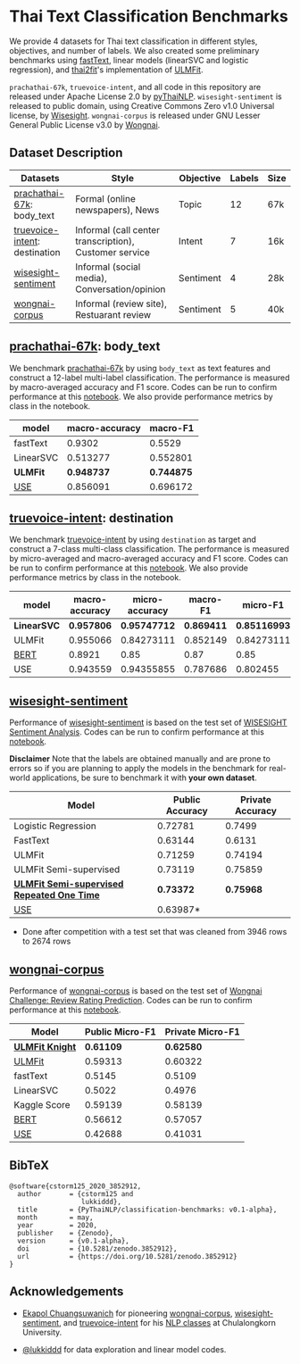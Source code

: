 # Thai Text Classification Benchmarks

We provide 4 datasets for Thai text classification in different styles, objectives, and number of labels. We also created some preliminary benchmarks using [fastText](https://fasttext.cc), linear models (linearSVC and logistic regression), and [thai2fit](https://github.com/cstorm125/thai2fit)'s implementation of [ULMFit](https://arxiv.org/abs/1801.06146).

`prachathai-67k`, `truevoice-intent`, and all code in this repository are released under Apache License 2.0 by [pyThaiNLP](https://github.com/PyThaiNLP/). `wisesight-sentiment` is released to public domain, using Creative Commons Zero v1.0 Universal license, by [Wisesight](https://wisesight.com/). `wongnai-corpus` is released under GNU Lesser General Public License v3.0 by [Wongnai](https://www.wongnai.com/).

## Dataset Description

| Datasets                                                    | Style    | Objective | Labels | Size | 
|-------------------------------------------------------------|----------|-----------|--------|------|
| [prachathai-67k](https://github.com/PyThaiNLP/prachathai-67k): body_text | Formal (online newspapers), News   | Topic     | 12    | 67k  |
| [truevoice-intent](https://github.com/PyThaiNLP/truevoice-intent): destination  | Informal (call center transcription), Customer service | Intent    | 7    | 16k  |
| [wisesight-sentiment](https://github.com/PyThaiNLP/wisesight-sentiment)  | Informal (social media), Conversation/opinion | Sentiment | 4   | 28k  | 
| [wongnai-corpus](https://github.com/wongnai/wongnai-corpus) | Informal (review site), Restuarant review | Sentiment | 5      | 40k  |(https://github.com/cstorm125/thai2fit/blob/master/notebook/lstm_wongnai.ipynb)               |

## [prachathai-67k](https://github.com/PyThaiNLP/prachathai-67k): body_text

We benchmark [prachathai-67k](https://github.com/PyThaiNLP/prachathai-67k) by using `body_text` as text features and construct a 12-label multi-label classification. The performance is measured by macro-averaged accuracy and F1 score. Codes can be run to  confirm performance at this [notebook](https://github.com/PyThaiNLP/prachathai-67k/blob/master/classification.ipynb). We also provide performance metrics by class in the notebook.

| model     | macro-accuracy | macro-F1 |
|-----------|----------------|----------|
| fastText  | 0.9302         | 0.5529   |
| LinearSVC | 0.513277       | 0.552801 |
| **ULMFit**    | **0.948737**       | **0.744875**	 |
| [USE](https://tfhub.dev/google/universal-sentence-encoder-multilingual/3)    | 0.856091    | 0.696172	 |

## [truevoice-intent](https://github.com/PyThaiNLP/truevoice-intent): destination

We benchmark [truevoice-intent](https://github.com/PyThaiNLP/truevoice-intent) by using `destination` as target and construct a 7-class multi-class classification. The performance is measured by micro-averaged and macro-averaged accuracy and F1 score. Codes can be run to  confirm performance at this [notebook](https://github.com/PyThaiNLP/truevoice-intent/blob/master/classification.ipynb). We also provide performance metrics by class in the notebook.

| model     | macro-accuracy | micro-accuracy | macro-F1       | micro-F1   |
|-----------|----------------|----------------|----------------|------------|
| **LinearSVC** | **0.957806**       | **0.95747712**     |       **0.869411** | **0.85116993** |
| ULMFit    | 0.955066       | 0.84273111     | 0.852149       | 0.84273111 |
| [BERT](https://github.com/KongpolC/thai_intent_classification_using_bert) | 0.8921 | 0.85 | 0.87 | 0.85 |
| USE    | 0.943559       | 0.94355855    | 0.787686       | 0.802455 |

## [wisesight-sentiment](https://github.com/PyThaiNLP/wisesight-sentiment)

Performance of [wisesight-sentiment](https://github.com/PyThaiNLP/wisesight-sentiment) is based on the test set of [WISESIGHT Sentiment Analysis](https://www.kaggle.com/account/login?ReturnUrl=/t/0b22205d288143bb8672527b04690a97). Codes can be run to confirm performance at this [notebook](https://github.com/PyThaiNLP/wisesight-sentiment/blob/master/kaggle-competition/competition.ipynb). 

**Disclaimer** Note that the labels are obtained manually and are prone to errors so if you are planning to apply the models in the benchmark for real-world applications, be sure to benchmark it with **your own dataset**.

| Model               | Public Accuracy | Private Accuracy |
|---------------------|-----------------|------------------|
| Logistic Regression | 0.72781         | 0.7499           |
| FastText            | 0.63144         | 0.6131           |
| ULMFit              | 0.71259         | 0.74194          |
| ULMFit Semi-supervised    | 0.73119     | 0.75859      |
| **[ULMFit Semi-supervised Repeated One Time](https://github.com/PyThaiNLP/wisesight-sentiment/blob/master/competition.ipynb)**    | **0.73372**     | **0.75968**      |
| [USE](https://tfhub.dev/google/universal-sentence-encoder-multilingual/3)    | 0.63987*   |
* Done after competition with a test set that was cleaned from 3946 rows to 2674 rows


## [wongnai-corpus](https://github.com/wongnai/wongnai-corpus)

Performance of [wongnai-corpus](https://github.com/wongnai/wongnai-corpus) is based on the test set of [Wongnai Challenge: Review Rating Prediction](https://www.kaggle.com/account/login?ReturnUrl=%2Ft%2F5db04b4da3264e1091d83463b110153b). Codes can be run to confirm performance at this [notebook](https://github.com/cstorm125/thai2fit/blob/master/wongnai_cls/classification.ipynb).

| Model     | Public Micro-F1 | Private Micro-F1 | 
|-----------|-----------------|------------------|
| [**ULMFit Knight**](https://www.facebook.com/photo.php?fbid=10215789035573261&set=pcb.795048317543327&type=3&theater&ifg=1) | **0.61109** | **0.62580** |
| [ULMFit](https://github.com/cstorm125/thai2fit/) | 0.59313          | 0.60322           |
| fastText | 0.5145          | 0.5109           |
| LinearSVC | 0.5022          | 0.4976           |
| Kaggle Score | 0.59139          | 0.58139          |
| [BERT](https://github.com/ThAIKeras/bert) | 0.56612 | 0.57057 |
| [USE](https://tfhub.dev/google/universal-sentence-encoder-multilingual/3) | 0.42688 | 0.41031 |

## BibTeX
```
@software{cstorm125_2020_3852912,
  author       = {cstorm125 and
                  lukkiddd},
  title        = {PyThaiNLP/classification-benchmarks: v0.1-alpha},
  month        = may,
  year         = 2020,
  publisher    = {Zenodo},
  version      = {v0.1-alpha},
  doi          = {10.5281/zenodo.3852912},
  url          = {https://doi.org/10.5281/zenodo.3852912}
}
```

## Acknowledgements

* [Ekapol Chuangsuwanich](https://github.com/ekapolc) for pioneering [wongnai-corpus](https://github.com/wongnai/wongnai-corpus), [wisesight-sentiment](https://github.com/PyThaiNLP/wisesight-sentiment), and [truevoice-intent](https://github.com/PyThaiNLP/truevoice-intent) for his [NLP classes](https://github.com/ekapolc/nlp_course) at Chulalongkorn University. 

* [@lukkiddd](https://github.com/lukkiddd) for data exploration and linear model codes.
